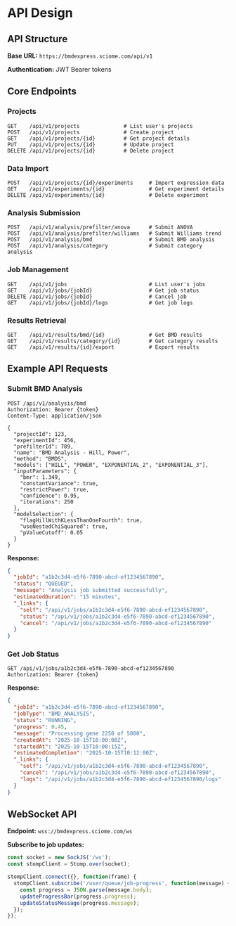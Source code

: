 # API Design

## API Structure

**Base URL:** `https://bmdexpress.sciome.com/api/v1`

**Authentication:** JWT Bearer tokens

## Core Endpoints

### Projects

```
GET    /api/v1/projects              # List user's projects
POST   /api/v1/projects              # Create project
GET    /api/v1/projects/{id}         # Get project details
PUT    /api/v1/projects/{id}         # Update project
DELETE /api/v1/projects/{id}         # Delete project
```

### Data Import

```
POST   /api/v1/projects/{id}/experiments     # Import expression data
GET    /api/v1/experiments/{id}              # Get experiment details
DELETE /api/v1/experiments/{id}              # Delete experiment
```

### Analysis Submission

```
POST   /api/v1/analysis/prefilter/anova      # Submit ANOVA
POST   /api/v1/analysis/prefilter/williams   # Submit Williams trend
POST   /api/v1/analysis/bmd                  # Submit BMD analysis
POST   /api/v1/analysis/category             # Submit category analysis
```

### Job Management

```
GET    /api/v1/jobs                          # List user's jobs
GET    /api/v1/jobs/{jobId}                  # Get job status
DELETE /api/v1/jobs/{jobId}                  # Cancel job
GET    /api/v1/jobs/{jobId}/logs             # Get job logs
```

### Results Retrieval

```
GET    /api/v1/results/bmd/{id}              # Get BMD results
GET    /api/v1/results/category/{id}         # Get category results
GET    /api/v1/results/{id}/export           # Export results
```

## Example API Requests

### Submit BMD Analysis

```http
POST /api/v1/analysis/bmd
Authorization: Bearer {token}
Content-Type: application/json

{
  "projectId": 123,
  "experimentId": 456,
  "prefilterId": 789,
  "name": "BMD Analysis - Hill, Power",
  "method": "BMDS",
  "models": ["HILL", "POWER", "EXPONENTIAL_2", "EXPONENTIAL_3"],
  "inputParameters": {
    "bmr": 1.349,
    "constantVariance": true,
    "restrictPower": true,
    "confidence": 0.95,
    "iterations": 250
  },
  "modelSelection": {
    "flagHillWithKLessThanOneFourth": true,
    "useNestedChiSquared": true,
    "pValueCutoff": 0.05
  }
}
```

**Response:**
```json
{
  "jobId": "a1b2c3d4-e5f6-7890-abcd-ef1234567890",
  "status": "QUEUED",
  "message": "Analysis job submitted successfully",
  "estimatedDuration": "15 minutes",
  "_links": {
    "self": "/api/v1/jobs/a1b2c3d4-e5f6-7890-abcd-ef1234567890",
    "status": "/api/v1/jobs/a1b2c3d4-e5f6-7890-abcd-ef1234567890",
    "cancel": "/api/v1/jobs/a1b2c3d4-e5f6-7890-abcd-ef1234567890"
  }
}
```

### Get Job Status

```http
GET /api/v1/jobs/a1b2c3d4-e5f6-7890-abcd-ef1234567890
Authorization: Bearer {token}
```

**Response:**
```json
{
  "jobId": "a1b2c3d4-e5f6-7890-abcd-ef1234567890",
  "jobType": "BMD_ANALYSIS",
  "status": "RUNNING",
  "progress": 0.45,
  "message": "Processing gene 2250 of 5000",
  "createdAt": "2025-10-15T10:00:00Z",
  "startedAt": "2025-10-15T10:00:15Z",
  "estimatedCompletion": "2025-10-15T10:12:00Z",
  "_links": {
    "self": "/api/v1/jobs/a1b2c3d4-e5f6-7890-abcd-ef1234567890",
    "cancel": "/api/v1/jobs/a1b2c3d4-e5f6-7890-abcd-ef1234567890",
    "logs": "/api/v1/jobs/a1b2c3d4-e5f6-7890-abcd-ef1234567890/logs"
  }
}
```

## WebSocket API

**Endpoint:** `wss://bmdexpress.sciome.com/ws`

**Subscribe to job updates:**
```javascript
const socket = new SockJS('/ws');
const stompClient = Stomp.over(socket);

stompClient.connect({}, function(frame) {
  stompClient.subscribe('/user/queue/job-progress', function(message) {
    const progress = JSON.parse(message.body);
    updateProgressBar(progress.progress);
    updateStatusMessage(progress.message);
  });
});
```
